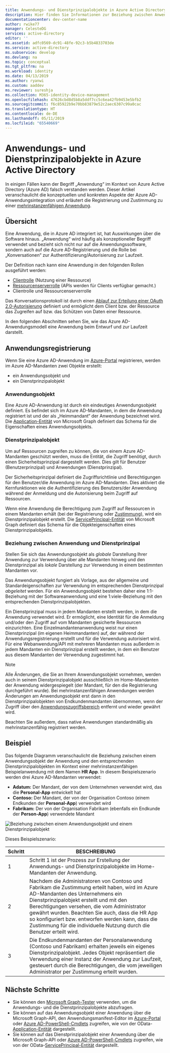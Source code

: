 ```yaml
---
title: Anwendungs- und Dienstprinzipalobjekte in Azure Active Directory
description: Hier finden Sie Informationen zur Beziehung zwischen Anwendungsobjekten und Dienstprinzipalobjekten in Azure Active Directory.
documentationcenter: dev-center-name
author: rwike77
manager: CelesteDG
services: active-directory
editor: ''
ms.assetid: adfc0569-dc91-48fe-92c3-b5b4833703de
ms.service: active-directory
ms.subservice: develop
ms.devlang: na
ms.topic: conceptual
ms.tgt_pltfrm: na
ms.workload: identity
ms.date: 04/13/2019
ms.author: ryanwi
ms.custom: aaddev
ms.reviewer: sureshja
ms.collection: M365-identity-device-management
ms.openlocfilehash: 47626cbd8d5b8a5ddf7cc5c6ea42fb9453e5bfb2
ms.sourcegitcommit: f6c85922b9e70bb83879e52c2aec6307c99a0cac
ms.translationtype: HT
ms.contentlocale: de-DE
ms.lasthandoff: 05/11/2019
ms.locfileid: "65540669"
---
```

# <a name="application-and-service-principal-objects-in-azure-active-directory"></a>Anwendungs- und Dienstprinzipalobjekte in Azure Active Directory

In einigen Fällen kann der Begriff „Anwendung“ im Kontext von Azure Active Directory (Azure AD) falsch verstanden werden. Dieser Artikel veranschaulicht die konzeptuellen und konkreten Aspekte der Azure AD-Anwendungsintegration und erläutert die Registrierung und Zustimmung zu einer [mehrinstanzenfähigen Anwendung](developer-glossary.md#multi-tenant-application).

## <a name="overview"></a>Übersicht

Eine Anwendung, die in Azure AD integriert ist, hat Auswirkungen über die Software hinaus. „Anwendung“ wird häufig als konzeptioneller Begriff verwendet und bezieht sich nicht nur auf die Anwendungssoftware, sondern auch auf die Azure AD-Registrierung und die Rolle bei „Konversationen“ zur Authentifizierung/Autorisierung zur Laufzeit.

Der Definition nach kann eine Anwendung in den folgenden Rollen ausgeführt werden:

- [Clientrolle](developer-glossary.md#client-application) (Nutzung einer Ressource)
- [Ressourcenserverrolle](developer-glossary.md#resource-server) (APIs werden für Clients verfügbar gemacht.)
- Clientrolle und Ressourcenserverrolle

Das Konversationsprotokoll ist durch einen [Ablauf zur Erteilung einer OAuth 2.0-Autorisierung](developer-glossary.md#authorization-grant) definiert und ermöglicht dem Client bzw. der Ressource das Zugreifen auf bzw. das Schützen von Daten einer Ressource.

In den folgenden Abschnitten sehen Sie, wie das Azure AD-Anwendungsmodell eine Anwendung beim Entwurf und zur Laufzeit darstellt.

## <a name="application-registration"></a>Anwendungsregistrierung

Wenn Sie eine Azure AD-Anwendung im [Azure-Portal][AZURE-Portal] registrieren, werden im Azure AD-Mandanten zwei Objekte erstellt:

- ein Anwendungsobjekt und
- ein Dienstprinzipalobjekt

### <a name="application-object"></a>Anwendungsobjekt

Eine Azure AD-Anwendung ist durch ein eindeutiges Anwendungsobjekt definiert. Es befindet sich im Azure AD-Mandanten, in dem die Anwendung registriert ist und der als „Heimmandant“ der Anwendung bezeichnet wird. Die [Application-Entität][MS-Graph-App-Entity] von Microsoft Graph definiert das Schema für die Eigenschaften eines Anwendungsobjekts.

### <a name="service-principal-object"></a>Dienstprinzipalobjekt

Um auf Ressourcen zugreifen zu können, die von einem Azure AD-Mandanten geschützt werden, muss die Entität, die Zugriff benötigt, durch einen Sicherheitsprinzipal dargestellt werden. Dies gilt für Benutzer (Benutzerprinzipal) und Anwendungen (Dienstprinzipal).

Der Sicherheitsprinzipal definiert die Zugriffsrichtlinie und Berechtigungen für den Benutzer/die Anwendung im Azure AD-Mandanten. Dies aktiviert die Kernfunktionen wie die Authentifizierung des Benutzers/der Anwendung während der Anmeldung und die Autorisierung beim Zugriff auf Ressourcen.

Wenn eine Anwendung die Berechtigung zum Zugriff auf Ressourcen in einem Mandanten erhält (bei der Registrierung oder [Zustimmung](developer-glossary.md#consent)), wird ein Dienstprinzipalobjekt erstellt. Die [ServicePrincipal-Entität][MS-Graph-Sp-Entity] von Microsoft Graph definiert das Schema für die Objekteigenschaften eines Dienstprinzipalobjekts.

### <a name="application-and-service-principal-relationship"></a>Beziehung zwischen Anwendung und Dienstprinzipal

Stellen Sie sich das Anwendungsobjekt als *globale* Darstellung Ihrer Anwendung zur Verwendung über alle Mandanten hinweg und den Dienstprinzipal als *lokale* Darstellung zur Verwendung in einem bestimmten Mandanten vor.

Das Anwendungsobjekt fungiert als Vorlage, aus der allgemeine und Standardeigenschaften zur Verwendung im entsprechenden Dienstprinzipal *abgeleitet* werden. Für ein Anwendungsobjekt bestehen daher eine 1:1-Beziehung mit der Softwareanwendung und eine 1:viele-Beziehung mit den entsprechenden Dienstprinzipalobjekten.

Ein Dienstprinzipal muss in jedem Mandanten erstellt werden, in dem die Anwendung verwendet wird. Er ermöglicht, eine Identität für die Anmeldung und/oder den Zugriff auf vom Mandanten gesicherte Ressourcen einzurichten. Eine Einzelmandantenanwendung weist nur einen Dienstprinzipal (im eigenen Heimmandanten) auf, der während der Anwendungsregistrierung erstellt und für die Verwendung autorisiert wird. Für eine Webanwendung/API mit mehreren Mandanten muss außerdem in jedem Mandanten ein Dienstprinzipal erstellt werden, in dem ein Benutzer aus diesem Mandanten der Verwendung zugestimmt hat.

> [!NOTE]
> Alle Änderungen, die Sie an Ihrem Anwendungsobjekt vornehmen, werden auch in seinem Dienstprinzipalobjekt ausschließlich im Home-Mandanten der Anwendung widergespiegelt (der Mandant, für den die Registrierung durchgeführt wurde). Bei mehrinstanzenfähigen Anwendungen werden Änderungen am Anwendungsobjekt erst dann in den Dienstprinzipalobjekten von Endkundenmandanten übernommen, wenn der Zugriff über den [Anwendungszugriffsbereich](https://myapps.microsoft.com) entfernt und wieder gewährt wird.
>
> Beachten Sie außerdem, dass native Anwendungen standardmäßig als mehrinstanzenfähig registriert werden.

## <a name="example"></a>Beispiel

Das folgende Diagramm veranschaulicht die Beziehung zwischen einem Anwendungsobjekt der Anwendung und den entsprechenden Dienstprinzipalobjekten im Kontext einer mehrinstanzenfähigen Beispielanwendung mit dem Namen **HR App**. In diesem Beispielszenario werden drei Azure AD-Mandanten verwendet:

- **Adatum:** Der Mandant, der von dem Unternehmen verwendet wird, das die **Personal-App** entwickelt hat
- **Contoso:** Der Mandant, der von der Organisation Contoso (einem Endkunden der **Personal-App**) verwendet wird
- **Fabrikam:** Der von der Organisation Fabrikam (ebenfalls ein Endkunde der **Person-App**) verwendete Mandant

![Beziehung zwischen einem Anwendungsobjekt und einem Dienstprinzipalobjekt](./media/app-objects-and-service-principals/application-objects-relationship.svg)

Dieses Beispielszenario:

| Schritt | BESCHREIBUNG |
|------|-------------|
| 1    | Schritt 1 ist der Prozess zur Erstellung der Anwendungs- und Dienstprinzipalobjekte im Home-Mandanten der Anwendung. |
| 2    | Nachdem die Administratoren von Contoso und Fabrikam die Zustimmung erteilt haben, wird im Azure AD-Mandanten des Unternehmens ein Dienstprinzipalobjekt erstellt und mit den Berechtigungen versehen, die vom Administrator gewährt wurden. Beachten Sie auch, dass die HR App so konfiguriert bzw. entworfen werden kann, dass die Zustimmung für die individuelle Nutzung durch die Benutzer erteilt wird. |
| 3    | Die Endkundenmandanten der Personalanwendung (Contoso und Fabrikam) erhalten jeweils ein eigenes Dienstprinzipalobjekt. Jedes Objekt repräsentiert die Verwendung einer Instanz der Anwendung zur Laufzeit, gesteuert durch die Berechtigungen, die vom jeweiligen Administrator per Zustimmung erteilt wurden. |

## <a name="next-steps"></a>Nächste Schritte

- Sie können den [Microsoft Graph-Tester](https://developer.microsoft.com/graph/graph-explorer) verwenden, um die Anwendungs- und die Dienstprinzipalobjekte abzufragen.
- Sie können auf das Anwendungsobjekt einer Anwendung über die Microsoft Graph-API, den Anwendungsmanifest-Editor im [Azure-Portal][AZURE-Portal] oder [Azure AD-PowerShell-Cmdlets](https://docs.microsoft.com/powershell/azure/overview?view=azureadps-2.0) zugreifen, wie von der OData-[Application-Entität][MS-Graph-App-Entity] dargestellt.
- Sie können auf das Dienstprinzipalobjekt einer Anwendung über die Microsoft Graph-API oder [Azure AD-PowerShell-Cmdlets](https://docs.microsoft.com/powershell/azure/overview?view=azureadps-2.0) zugreifen, wie von der OData-[ServicePrincipal-Entität][MS-Graph-Sp-Entity] dargestellt.

<!--Image references-->

<!--Reference style links -->
[MS-Graph-App-Entity]: https://docs.microsoft.com/graph/api/resources/application
[MS-Graph-Sp-Entity]: https://docs.microsoft.com/graph/api/resources/serviceprincipal
[AZURE-Portal]: https://portal.azure.com
